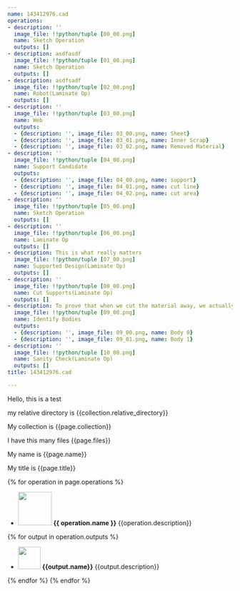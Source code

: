 ```yaml
---
name: 143412976.cad
operations:
- description: ''
  image_file: !!python/tuple [00_00.png]
  name: Sketch Operation
  outputs: []
- description: asdfasdf
  image_file: !!python/tuple [01_00.png]
  name: Sketch Operation
  outputs: []
- description: asdfsadf
  image_file: !!python/tuple [02_00.png]
  name: Robot(Laminate Op)
  outputs: []
- description: ''
  image_file: !!python/tuple [03_00.png]
  name: Web
  outputs:
  - {description: '', image_file: 03_00.png, name: Sheet}
  - {description: '', image_file: 03_01.png, name: Inner Scrap}
  - {description: '', image_file: 03_02.png, name: Removed Material}
- description: ''
  image_file: !!python/tuple [04_00.png]
  name: Support Candidate
  outputs:
  - {description: '', image_file: 04_00.png, name: support}
  - {description: '', image_file: 04_01.png, name: cut line}
  - {description: '', image_file: 04_02.png, name: cut area}
- description: ''
  image_file: !!python/tuple [05_00.png]
  name: Sketch Operation
  outputs: []
- description: ''
  image_file: !!python/tuple [06_00.png]
  name: Laminate Op
  outputs: []
- description: This is what really matters
  image_file: !!python/tuple [07_00.png]
  name: Supported Design(Laminate Op)
  outputs: []
- description: ''
  image_file: !!python/tuple [08_00.png]
  name: Cut Supports(Laminate Op)
  outputs: []
- description: To prove that when we cut the material away, we actually remove it
  image_file: !!python/tuple [09_00.png]
  name: Identify Bodies
  outputs:
  - {description: '', image_file: 09_00.png, name: Body 0}
  - {description: '', image_file: 09_01.png, name: Body 1}
- description: ''
  image_file: !!python/tuple [10_00.png]
  name: Sanity Check(Laminate Op)
  outputs: []
title: 143412976.cad

---
```


Hello, this is a test

my relative directory is {{collection.relative_directory}}

My collection is {{page.collection}}

I have this many files {{page.files}}

My name is {{page.name}}

My title is {{page.title}}

{% for operation in page.operations %}

* [<img src="{{operation.image_file}}" height = "75px" />]({{operation.image_file}}) **{{ operation.name }}** {{operation.description}}

{% for output in operation.outputs %}
  * [<img src="{{output.image_file}}" height = "50px" />]({{output.image_file}}) **{{output.name}}** {{output.description}}

{% endfor %}
{% endfor %}
